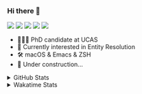 ### Hi there 👋

[![](https://img.shields.io/badge/-Email-325180?logo=maildotru&logoColor=white&style=flat-square)](mailto:hi@wang.tianshu.me)
[![](https://img.shields.io/badge/-GitHub-black?logo=GitHub&style=flat-square)](https://github.com/tshu-w)
[![](https://img.shields.io/badge/-Telegram-26a5e4?labelColor=fafafa&logo=telegram&style=flat-square)](https://t.me/tshu_w) 
[![](https://img.shields.io/badge/-Twitter-1da1f2?logo=Twitter&logoColor=white&style=flat-square)](https://twitter.com/tshu_w)
[![](https://komarev.com/ghpvc/?username=tshu-w&color=blueviolet&style=flat-square)]()



- 🧑🏻‍🎓 PhD candidate at UCAS
- 🔭 Currently interested in Entity Resolution
- 🛠 macOS & Emacs & ZSH
- 🚧 Under construction...

<details>

<summary>GitHub Stats</summary>

![Tianshu's GitHub stats](https://github-readme-stats.vercel.app/api?username=tshu-w&show_icons=true&theme=buefy&count_private=true)
  
</details>


<details>
  <summary>Wakatime Stats</summary>

  Currently, files accessed by tramp cannot be tracked by wakatime, see https://github.com/wakatime/wakatime-mode/issues/27
  <br>
  
<!--START_SECTION:waka-->
**I'm an Early 🐤** 

```text
🌞 Morning    54 commits     ███░░░░░░░░░░░░░░░░░░░░░░   14.84% 
🌆 Daytime    164 commits    ███████████░░░░░░░░░░░░░░   45.05% 
🌃 Evening    141 commits    █████████░░░░░░░░░░░░░░░░   38.74% 
🌙 Night      5 commits      ░░░░░░░░░░░░░░░░░░░░░░░░░   1.37%

```
📅 **I'm Most Productive on Monday** 

```text
Monday       92 commits     ██████░░░░░░░░░░░░░░░░░░░   25.27% 
Tuesday      65 commits     ████░░░░░░░░░░░░░░░░░░░░░   17.86% 
Wednesday    43 commits     ███░░░░░░░░░░░░░░░░░░░░░░   11.81% 
Thursday     48 commits     ███░░░░░░░░░░░░░░░░░░░░░░   13.19% 
Friday       43 commits     ███░░░░░░░░░░░░░░░░░░░░░░   11.81% 
Saturday     41 commits     ██░░░░░░░░░░░░░░░░░░░░░░░   11.26% 
Sunday       32 commits     ██░░░░░░░░░░░░░░░░░░░░░░░   8.79%

```


📊 **This Week I Spent My Time On** 

```text
💬 Programming Languages: 
sh                       35 hrs 13 mins      █████████████████████████   99.74% 
Emacs Lisp               4 mins              ░░░░░░░░░░░░░░░░░░░░░░░░░   0.2% 
Org                      1 min               ░░░░░░░░░░░░░░░░░░░░░░░░░   0.06%

🔥 Editors: 
Zsh                      35 hrs 13 mins      █████████████████████████   99.74% 
Emacs                    5 mins              ░░░░░░░░░░░░░░░░░░░░░░░░░   0.26%

🐱‍💻 Projects: 
sigmod-pc                23 hrs 8 mins       ████████████████░░░░░░░░░   65.51% 
Terminal                 6 hrs 51 mins       ████░░░░░░░░░░░░░░░░░░░░░   19.41% 
ember                    4 hrs 37 mins       ███░░░░░░░░░░░░░░░░░░░░░░   13.07% 
spacemacs.d              14 mins             ░░░░░░░░░░░░░░░░░░░░░░░░░   0.71% 
dotfiles                 12 mins             ░░░░░░░░░░░░░░░░░░░░░░░░░   0.58%

💻 Operating System: 
Linux                    31 hrs 22 mins      ██████████████████████░░░   88.82% 
Mac                      3 hrs 56 mins       ██░░░░░░░░░░░░░░░░░░░░░░░   11.18%

```

**I Mostly Code in Python** 

```text
Python                   9 repos             ██████████░░░░░░░░░░░░░░░   42.86% 
HTML                     2 repos             ██░░░░░░░░░░░░░░░░░░░░░░░   9.52% 
Emacs Lisp               2 repos             ██░░░░░░░░░░░░░░░░░░░░░░░   9.52% 
JavaScript               2 repos             ██░░░░░░░░░░░░░░░░░░░░░░░   9.52% 
TeX                      2 repos             ██░░░░░░░░░░░░░░░░░░░░░░░   9.52%

```



 Last Updated on 01/05/2022 08:09:04 UTC
<!--END_SECTION:waka-->
</details>
